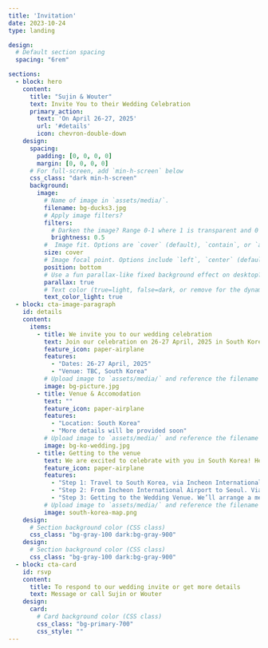```yaml
---
title: 'Invitation'
date: 2023-10-24
type: landing

design:
  # Default section spacing
  spacing: "6rem"

sections:
  - block: hero
    content:
      title: "Sujin & Wouter"
      text: Invite You to their Wedding Celebration
      primary_action:
        text: 'On April 26-27, 2025'
        url: '#details'
        icon: chevron-double-down
    design:
      spacing:
        padding: [0, 0, 0, 0]
        margin: [0, 0, 0, 0]
      # For full-screen, add `min-h-screen` below
      css_class: "dark min-h-screen"
      background:
        image:
          # Name of image in `assets/media/`.
          filename: bg-ducks3.jpg
          # Apply image filters?
          filters:
            # Darken the image? Range 0-1 where 1 is transparent and 0 is opaque.
            brightness: 0.5
          #  Image fit. Options are `cover` (default), `contain`, or `actual` size.
          size: cover
          # Image focal point. Options include `left`, `center` (default), or `right`.
          position: bottom
          # Use a fun parallax-like fixed background effect on desktop? true/false
          parallax: true
          # Text color (true=light, false=dark, or remove for the dynamic theme color).
          text_color_light: true
  - block: cta-image-paragraph
    id: details
    content:
      items:
        - title: We invite you to our wedding celebration
          text: Join our celebration on 26-27 April, 2025 in South Korea.
          feature_icon: paper-airplane
          features:
            - "Dates: 26-27 April, 2025"
            - "Venue: TBC, South Korea"
          # Upload image to `assets/media/` and reference the filename here
          image: bg-picture.jpg
        - title: Venue & Accomodation
          text: ""
          feature_icon: paper-airplane
          features:
            - "Location: South Korea"
            - "More details will be provided soon"
          # Upload image to `assets/media/` and reference the filename here
          image: bg-ko-wedding.jpg
        - title: Getting to the venue
          text: We are excited to celebrate with you in South Korea! Here’s some helpful information for your journey planning. More details coming soon.
          feature_icon: paper-airplane
          features:
            - "Step 1: Travel to South Korea, via Incheon International Airport (ICN), the main airport serving Seoul. Be here a day or two in advance."
            - "Step 2: From Incheon International Airport to Seoul. Via rail, airport limousine bus, or taxi."
            - "Step 3: Getting to the Wedding Venue. We’ll arrange a meeting point for group transportation to the venue."
          # Upload image to `assets/media/` and reference the filename here
          image: south-korea-map.png
    design:
      # Section background color (CSS class)
      css_class: "bg-gray-100 dark:bg-gray-900"     
    design:
      # Section background color (CSS class)
      css_class: "bg-gray-100 dark:bg-gray-900"
  - block: cta-card
    id: rsvp
    content:
      title: To respond to our wedding invite or get more details
      text: Message or call Sujin or Wouter
    design:
      card:
        # Card background color (CSS class)
        css_class: "bg-primary-700"
        css_style: ""
---
```

